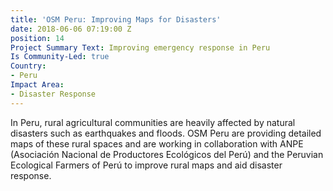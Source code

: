 ```yaml
---
title: 'OSM Peru: Improving Maps for Disasters'
date: 2018-06-06 07:19:00 Z
position: 14
Project Summary Text: Improving emergency response in Peru
Is Community-Led: true
Country:
- Peru
Impact Area:
- Disaster Response
---
```


In Peru, rural agricultural communities are heavily affected by natural disasters such as earthquakes and floods. OSM Peru are  providing detailed maps of these rural spaces and are working in collaboration with ANPE (Asociación Nacional de Productores Ecológicos del Perú) and the Peruvian Ecological Farmers of Perú to improve rural maps and aid disaster response. 